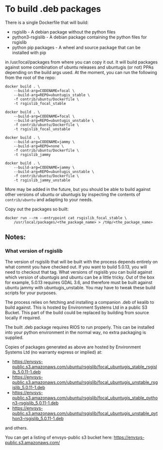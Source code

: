 # To build .deb packages

There is a single Dockerfile that will build:

* rsgislib - A debian package without the python files
* python3-rsgislib - A debian package containing the python files for rsgislib
* python pip packages - A wheel and source package that can be installed with pip

in /usr/local/packages from where you can copy it out.  It will build packages
against some combination of ubuntu releases and ubuntugis (or not) PPAs depending
on the build args used.  At the moment, you can run the following from the root of
the repo:

```
docker build . \
    --build-arg=CODENAME=focal \
    --build-arg=REPO=ubuntugis_stable \
    -f contrib/ubuntu/Dockerfile \
    -t rsgislib_focal_stable

docker build . \
    --build-arg=CODENAME=focal \
    --build-arg=REPO=ubuntugis_unstable \
    -f contrib/ubuntu/Dockerfile \
    -t rsgislib_focal_unstable

docker build . \
    --build-arg=CODENAME=jammy \
    --build-arg=REPO=none \
    -f contrib/ubuntu/Dockerfile \
    -t rsgislib_jammy

docker build . \
    --build-arg=CODENAME=jammy \
    --build-arg=REPO=ubuntugis_unstable \
    -f contrib/ubuntu/Dockerfile \
    -t rsgislib_jammy_unstable
```

More may be added in the future, but you should be able to build against other
versions of ubuntu or ubuntugis by inspecting the contents of `contrib/ubuntu`
and adapting to your needs.

Copy out the packages so built:

```
docker run --rm --entrypoint cat rsgislib_focal_stable \
    /usr/local/packages/<the_package_name> > /tmp/<the_package_name>
```

## Notes:

### What version of rsgislib

The version of rsgislib that will be built with the process depends entirely on what commit you have checked
out.  If you want to build 5.0.13, you will need to checkout that tag.  What versions of rsgislib you can build
against which version of ubuntugis and ubuntu can be a little tricky.  Out of the box for example, 5.0.13 requires
GDAL 3.6, and therefore must be built against ubuntu jammy with ubuntugis_unstable.  You may have to
tweak these build scripts for your purposes.

The process relies on fetching and installing a companion .deb of kealib to build against. This is hosted by Environment Systems Ltd in a public S3 Bucket. This part of the build could be replaced by building from source locally if required.

The built .deb package requires RIOS to run properly. This can be installed into your python environment in the normal way, no extra packaging is supplied.

Copies of packages generated as above are hosted by Environment Systems Ltd (no warranty express or implied) at:

 - https://envsys-public.s3.amazonaws.com/ubuntu/rsgislib/focal_ubuntugis_stable_rsgislib_5.0.11-1.deb
 - https://envsys-public.s3.amazonaws.com/ubuntu/rsgislib/focal_ubuntugis_unstable_rsgislib_5.0.11-1.deb
 - https://envsys-public.s3.amazonaws.com/ubuntu/rsgislib/focal_ubuntugis_stable_python3-rsgislib_5.0.11-1.deb
 - https://envsys-public.s3.amazonaws.com/ubuntu/rsgislib/focal_ubuntugis_unstable_python3-rsgislib_5.0.11-1.deb

and others.

You can get a listing of envsys-public s3 bucket here:
https://envsys-public.s3.amazonaws.com/
